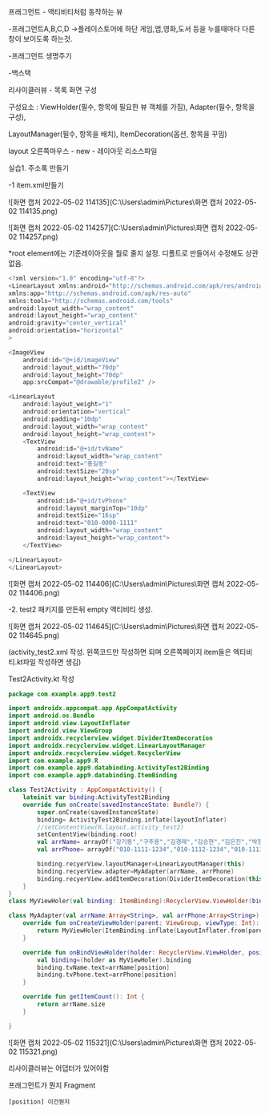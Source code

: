 프래그먼트 - 액티비티처럼 동작하는 뷰

-프래그먼트A,B,C,D ->플레이스토어에 하단 게임,앱,영화,도서 등을 누를때마다 다른창이 보이도록 하는것.

-프래그먼트 생명주기

-백스택



리사이클러뷰 - 목록 화면 구성

구성요소 : ViewHolder(필수, 항목에 필요한 뷰 객체를 가짐), Adapter(필수, 항목을 구성),

LayoutManager(필수, 항목을 배치), ItemDecoration(옵션, 항목을 꾸밈)



layout 오른쪽마우스 - new - 레이아웃 리소스파일



실습1. 주소록 만들기

-1 item.xml만들기

![화면 캡처 2022-05-02 114135](C:\Users\admin\Pictures\화면 캡처 2022-05-02 114135.png)

![화면 캡처 2022-05-02 114257](C:\Users\admin\Pictures\화면 캡처 2022-05-02 114257.png)

*root element에는 기준레이아웃을 뭘로 줄지 설정. 디폴트로 만들어서 수정해도 상관없음.


```kotlin
<?xml version="1.0" encoding="utf-8"?>
<LinearLayout xmlns:android="http://schemas.android.com/apk/res/android"
xmlns:app="http://schemas.android.com/apk/res-auto"
xmlns:tools="http://schemas.android.com/tools"
android:layout_width="wrap_content"
android:layout_height="wrap_content"
android:gravity="center_vertical"
android:orientation="horizontal"
>

<ImageView
    android:id="@+id/imageView"
    android:layout_width="70dp"
    android:layout_height="70dp"
    app:srcCompat="@drawable/profile2" />

<LinearLayout
    android:layout_weight="1"
    android:orientation="vertical"
    android:padding="10dp"
    android:layout_width="wrap_content"
    android:layout_height="wrap_content">
    <TextView
        android:id="@+id/tvName"
        android:layout_width="wrap_content"
        android:text="홍길동"
        android:textSize="20sp"
        android:layout_height="wrap_content"></TextView>

    <TextView
        android:id="@+id/tvPhone"
        android:layout_marginTop="10dp"
        android:textSize="16sp"
        android:text="010-0000-1111"
        android:layout_width="wrap_content"
        android:layout_height="wrap_content">
    </TextView>

</LinearLayout>
</LinearLayout>
```

![화면 캡처 2022-05-02 114406](C:\Users\admin\Pictures\화면 캡처 2022-05-02 114406.png)



-2. test2 패키지를 만든뒤 empty 액티비티 생성.

![화면 캡처 2022-05-02 114645](C:\Users\admin\Pictures\화면 캡처 2022-05-02 114645.png)

(activity_test2.xml 작성. 왼쪽코드만 작성하면 되며 오른쪽페이지 item들은 엑티비티.kt파일 작성하면 생김)

Test2Activity.kt 작성

```kotlin
package com.example.app9.test2

import androidx.appcompat.app.AppCompatActivity
import android.os.Bundle
import android.view.LayoutInflater
import android.view.ViewGroup
import androidx.recyclerview.widget.DividerItemDecoration
import androidx.recyclerview.widget.LinearLayoutManager
import androidx.recyclerview.widget.RecyclerView
import com.example.app9.R
import com.example.app9.databinding.ActivityTest2Binding
import com.example.app9.databinding.ItemBinding

class Test2Activity : AppCompatActivity() {
    lateinit var binding:ActivityTest2Binding
    override fun onCreate(savedInstanceState: Bundle?) {
        super.onCreate(savedInstanceState)
        binding= ActivityTest2Binding.inflate(layoutInflater)
        //setContentView(R.layout.activity_test2)
        setContentView(binding.root)
        val arrName= arrayOf("강기동","구주용","김경래","김승현","김은진","박정현","신재경","안영륜","안혜민","우소윤")
        val arrPhone= arrayOf("010-1111-1234","010-1112-1234","010-1113-1234","010-1114-1234","010-1115-1234","010-1116-1234","010-1117-1234","010-1118-1234","010-1119-1234","010-1101-1234","010-1111-1234",)

        binding.recyerView.layoutManager=LinearLayoutManager(this)
        binding.recyerView.adapter=MyAdapter(arrName, arrPhone)
        binding.recyerView.addItemDecoration(DividerItemDecoration(this,LinearLayoutManager.VERTICAL))
    }
}
class MyViewHoler(val binding: ItemBinding):RecyclerView.ViewHolder(binding.root)

class MyAdapter(val arrName:Array<String>, val arrPhone:Array<String>):RecyclerView.Adapter<RecyclerView.ViewHolder>(){
    override fun onCreateViewHolder(parent: ViewGroup, viewType: Int): RecyclerView.ViewHolder {
        return MyViewHoler(ItemBinding.inflate(LayoutInflater.from(parent.context),parent,false))
    }

    override fun onBindViewHolder(holder: RecyclerView.ViewHolder, position: Int) {
        val binding=(holder as MyViewHoler).binding
        binding.tvName.text=arrName[position]
        binding.tvPhone.text=arrPhone[position]
    }

    override fun getItemCount(): Int {
        return arrName.size
    }

}
```

 

![화면 캡처 2022-05-02 115321](C:\Users\admin\Pictures\화면 캡처 2022-05-02 115321.png)



리사이클러뷰는 어댑터가 있어야함



프래그먼트가 뭔지 Fragment

``` 
[position] 이건뭔지
```